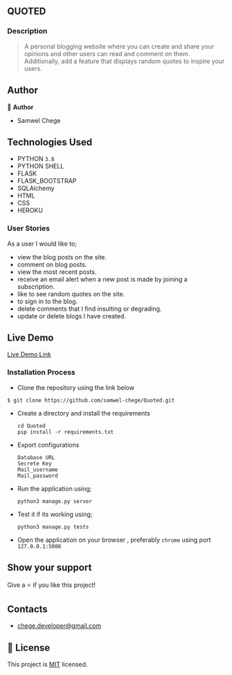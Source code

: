 ## QUOTED 

### Description
> A personal blogging website where you can create and share your opinions and other users can read and comment on them. Additionally, add a feature that displays random quotes to inspire your users.
## Author

👤 **Author**
- Samwel Chege


## Technologies Used

- PYTHON `3.8`
- PYTHON SHELL 
- FLASK
- FLASK_BOOTSTRAP
- SQLAlchemy
- HTML
- CSS
- HEROKU

### User Stories
As a user I would like to;

-  view the blog posts on the site. 
-  comment on blog posts.
-  view the most recent posts.
-  receive an  email alert when a new post is made by joining a subscription.
-  like to see random quotes on the site. 
-  to sign in to the blog. 
-  delete comments that I find insulting or degrading. 
-  update or delete blogs I have created.


## Live Demo

[Live Demo Link]( )


### Installation Process

- Clone the repository using the link below

```
$ git clone https://github.com/samwel-chege/Quoted.git

```

- Create a directory and install the requirements

  ```
  cd Quoted
  pip install -r requirements.txt
  ```
- Export configurations
  ```
  Database URL
  Secrete Key
  Mail_username
  Mail_password
  ```
- Run the application using;
  ```
  python3 manage.py server
  ```
- Test it if its working using;
  ```
  python3 manage.py tests
  ```
- Open the application on your browser , preferably `chrome` using port `127.0.0.1:5000`


## Show your support

Give a ⭐️ if you like this project!

## Contacts 

- chege.developer@gmail.com


## 📝 License

This project is [MIT](LICENCE) licensed.